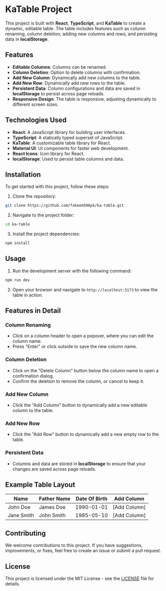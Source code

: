 # KaTable Project

This project is built with **React**, **TypeScript**, and **KaTable** to create a dynamic, editable table. The table includes features such as column renaming, column deletion, adding new columns and rows, and persisting data in **localStorage**.

## Features

- **Editable Columns**: Columns can be renamed.
- **Column Deletion**: Option to delete columns with confirmation.
- **Add New Column**: Dynamically add new columns to the table.
- **Add New Row**: Dynamically add new rows to the table.
- **Persistent Data**: Column configurations and data are saved in **localStorage** to persist across page reloads.
- **Responsive Design**: The table is responsive, adjusting dynamically to different screen sizes.

## Technologies Used

- **React**: A JavaScript library for building user interfaces.
- **TypeScript**: A statically typed superset of JavaScript.
- **KaTable**: A customizable table library for React.
- **Material UI**: UI components for faster web development.
- **React Icons**: Icon library for React.
- **localStorage**: Used to persist table columns and data.

## Installation

To get started with this project, follow these steps:

1. Clone the repository:

```bash
git clone https://github.com/faheem506pk/ka-table.git
```

2. Navigate to the project folder:

```bash
cd ka-table
```

3. Install the project dependencies:

```bash
npm install
```

## Usage

1. Run the development server with the following command:

```bash
npm run dev
```

2. Open your browser and navigate to `http://localhost:5173` to view the table in action.

## Features in Detail

### Column Renaming

- Click on a column header to open a popover, where you can edit the column name.
- Press "Enter" or click outside to save the new column name.

### Column Deletion

- Click on the "Delete Column" button below the column name to open a confirmation dialog.
- Confirm the deletion to remove the column, or cancel to keep it.

### Add New Column

- Click the "Add Column" button to dynamically add a new editable column to the table.

### Add New Row

- Click the "Add Row" button to dynamically add a new empty row to the table.

### Persistent Data

- Columns and data are stored in **localStorage** to ensure that your changes are saved across page reloads.

## Example Table Layout

| Name       | Father Name | Date Of Birth | Add Column |
|------------|-------------|---------------|------------|
| John Doe   | James Doe   | 1990-01-01    | [Add Column] |
| Jane Smith | John Smith  | 1985-05-10    | [Add Column] |

## Contributing

We welcome contributions to this project. If you have suggestions, improvements, or fixes, feel free to create an issue or submit a pull request.

## License

This project is licensed under the MIT License - see the [LICENSE](LICENSE) file for details.

